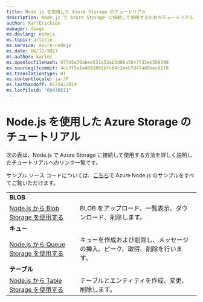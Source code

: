 ```yaml
---
title: Node.js を使用した Azure Storage のチュートリアル
description: Node.js で Azure Storage に接続して使用するためのチュートリアル
author: KarlErickson
manager: douge
ms.devlang: nodejs
ms.topic: article
ms.service: azure-nodejs
ms.date: 06/17/2017
ms.author: karler
ms.openlocfilehash: 677e5a76abee531a52ab3d86a5047f33ee569399
ms.sourcegitcommit: 4cc7f5e1e4601065bfcb4c2eeb7d47ad0bec61f8
ms.translationtype: HT
ms.contentlocale: ja-JP
ms.lasthandoff: 07/24/2019
ms.locfileid: "68430511"
---
```

# <a name="azure-storage-with-nodejs-tutorials"></a>Node.js を使用した Azure Storage のチュートリアル

次の表は、Node.js で Azure Storage に接続して使用する方法を詳しく説明したチュートリアルへのリンク一覧です。

サンプル ソース コードについては、[こちら](https://azure.microsoft.com/resources/samples/?term=nodejs)で Azure Node.js のサンプルをすべてご覧いただけます。

| | |
|---|---|
| **BLOB** ||
| [Node.js から Blob Storage を使用する](/azure/storage/storage-nodejs-how-to-use-blob-storage?toc=/azure/javascript/toc.json&bc=/azure/javascript/breadcrumb/toc.json) | BLOB をアップロード、一覧表示、ダウンロード、削除します。 |
| **キュー** ||
| [Node.js から Queue Storage を使用する](/azure/storage/storage-nodejs-how-to-use-queues?toc=/azure/javascript/toc.json&bc=/azure/javascript/breadcrumb/toc.json) | キューを作成および削除し、メッセージの挿入、ピーク、取得、削除を行います。 |
| **テーブル** ||
| [Node.js から Table Storage を使用する](/azure/storage/storage-nodejs-how-to-use-table-storage?toc=/azure/javascript/toc.json&bc=/azure/javascript/breadcrumb/toc.json) | テーブルとエンティティを作成、変更、削除します。 |
